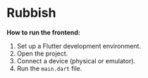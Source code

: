# Rubbish

**How to run the frontend:**

1. Set up a Flutter development environment.
2. Open the project.
3. Connect a device (physical or emulator).
4. Run the `main.dart` file.
